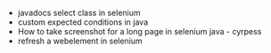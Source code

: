 - javadocs select class in selenium 
- custom expected conditions in java
- How to take screenshot for a long page in selenium java - cyrpess 
- refresh a webelement in selenium
